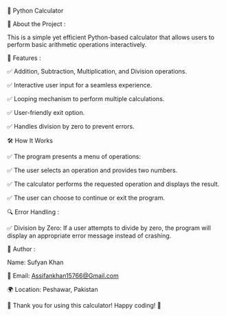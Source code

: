 🧮 Python Calculator

📌 About the Project :

This is a simple yet efficient Python-based calculator that allows users to perform basic arithmetic operations interactively.

🚀 Features :

✅ Addition, Subtraction, Multiplication, and Division operations.

✅ Interactive user input for a seamless experience.

✅ Looping mechanism to perform multiple calculations.

✅ User-friendly exit option.

✅ Handles division by zero to prevent errors.

🛠️ How It Works

✅ The program presents a menu of operations:

✅ The user selects an operation and provides two numbers.

✅ The calculator performs the requested operation and displays the result.

✅ The user can choose to continue or exit the program.

🔍 Error Handling :

✅ Division by Zero: If a user attempts to divide by zero, the program will display an appropriate error message instead of crashing.

📌 Author :

Name: Sufyan Khan

📧 Email: Assifankhan15766@Gmail.com

🌍 Location: Peshawar, Pakistan

🌟 Thank you for using this calculator! Happy coding! 🚀



